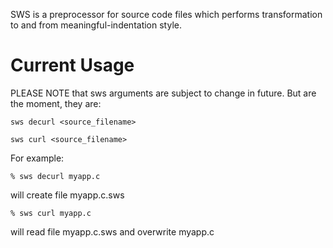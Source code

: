 SWS is a preprocessor for source code files which performs transformation to and from meaningful-indentation style.

# Current Usage

PLEASE NOTE that sws arguments are subject to change in future.  But are the moment, they are:

    sws decurl <source_filename>

    sws curl <source_filename>

For example:

    % sws decurl myapp.c

will create file myapp.c.sws

    % sws curl myapp.c

will read file myapp.c.sws and overwrite myapp.c



